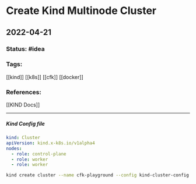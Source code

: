 # Create Kind Multinode Cluster
## 2022-04-21

### Status: #idea
### Tags:
[[kind]] [[k8s]] [[cfk]] [[docker]]
### References:
[[KIND Docs]]

---

##### Kind Config file

~~~yaml
kind: Cluster  
apiVersion: kind.x-k8s.io/v1alpha4  
nodes:  
  - role: control-plane  
  - role: worker  
  - role: worker  
~~~

~~~bash
kind create cluster --name cfk-playground --config kind-cluster-config.yaml
~~~
